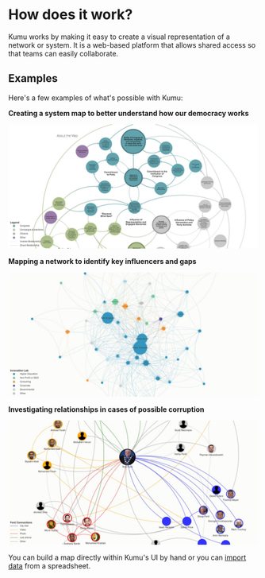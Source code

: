 # How does it work?

Kumu works by making it easy to create a visual representation of a network or system. It is a web-based platform that allows shared access so that teams can easily collaborate.

## Examples

Here's a few examples of what's possible with Kumu:

**Creating a system map to better understand how our democracy works**

![Hewlett Foundation's The Madison Initiative](/images/hewlett-foundation.jpg)

**Mapping a network to identify key influencers and gaps**

![DST Innovation Lab](/images/dst-innovation-lab.jpg)

**Investigating relationships in cases of possible corruption**

![Rob Ford](/images/rob-ford.jpg)

You can build a map directly within Kumu's UI by hand or you can [import data](../advanced-guides/import-export.md) from a spreadsheet.
